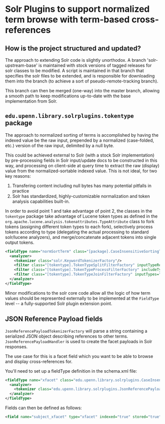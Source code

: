 # Solr Plugins to support normalized term browse with term-based cross-references

## How is the project structured and updated?

The approach to extending Solr code is slightly unorthodox. 
A branch 'solr-upstream-base' is maintained with stock versions
of tagged releases for solr classes to be modified. A script
is maintained in that branch that specifies the solr files to
be extended, and is responsible for downloading them into the
branch (to achieve a sort of pseudo-remote-tracking branch).

This branch can then be merged (one-way) into the master branch,
allowing a smooth path to keep modifications up-to-date with
the base implementation from Solr. 

## `edu.upenn.library.solrplugins.tokentype` package

The approach to normalized sorting of terms is accomplished by
having the indexed value be the raw input, prepended by a 
normalized (case-folded, etc.) version of the raw input, delimited
by a null byte. 

This could be achieved external to Solr (with a stock Solr
implementation) by pre-processing fields in Solr input/update docs 
to be constructed in this way, and processing on client-side at 
query time to extract the raw (display) value from the 
normalized-sortable indexed value. This is not ideal, for two 
key reasons:
1. Transfering content including null bytes has many potential 
pitfalls in practice
2. Solr has standardized, highly-customizable normalization 
and token analysis capabilities built-in.

In order to avoid point 1 and take advantage of point 2, the 
classes in the `tokentype` package take advantage of Lucene token
types as defined in the `org.apache.lucene.analysis.tokenattributes.TypeAttribute`
class to fork tokens (assigning different token types to each fork), 
selectively process tokens according to type (delegating the actual
processing to standard solr/lucene analyzers), and merge/concatenate
adjacent tokens into single output tokens.

```xml
<fieldType name="normSortTerm" class="[package].CaseInsensitiveSortingTextField">
  <analyzer>
    <tokenizer class="solr.KeywordTokenizerFactory"/>
    <filter class="[tokentype].TokenTypeSplitFilterFactory" inputTypeRename="SPLIT_ORIGINAL" outputType="SPLIT_COPY"/>
    <filter class="[tokentype].TokenTypeProcessFilterFactory" includeTypes="SPLIT_COPY" _class="solr.ICUFoldingFilterFactory"/>
    <filter class="[tokentype].TokenTypeJoinFilterFactory" inputTypes="SPLIT_COPY,SPLIT_ORIGINAL" outputType="SPLIT_JOINED"/>
  </analyzer>
</fieldType>
```
Minor modifications to the solr core code allow all the logic of how
term values should be represented externally to be implemented at the
`FieldType` level -- a fully-supported Solr plugin extension point.

## JSON Reference Payload fields

`JsonReferencePayloadTokenizerFactory` will parse a string containing
a serialized JSON object describing references to other
terms. `JsonReferencePayloadHandler` is used to create the facet
payloads in Solr responses.

The use case for this is a facet field which you want to be able to
browse and display cross-references for.

You'll need to set up a fieldType definition in the schema.xml file:

```xml
<fieldType name="xfacet" class="edu.upenn.library.solrplugins.CaseInsensitiveSortingTextField" payloadHandler="edu.upenn.library.solrplugins.JsonReferencePayloadHandler" sortMissingLast="true" omitNorms="true">
  <analyzer>
    <tokenizer class="edu.upenn.library.solrplugins.JsonReferencePayloadTokenizerFactory"/>
  </analyzer>
</fieldType>
```

Fields can then be defined as follows:

```xml
<field name="subject_xfacet" type="xfacet" indexed="true" stored="true" multiValued="true" />
```
